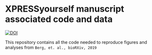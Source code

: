 # XPRESSyourself manuscript associated code and data

[![DOI](https://zenodo.org/badge/DOI/10.5281/zenodo.3337599.svg)](https://doi.org/10.5281/zenodo.3337599)

This repository contains all the code needed to reproduce figures and analyses from `Berg, et. al., bioRXiv, 2019`
